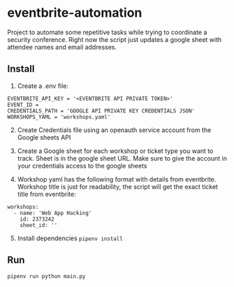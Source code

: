 # eventbrite-automation

Project to automate some repetitive tasks while trying to coordinate a security conference. Right now the script just updates a google sheet with attendee names and email addresses.

## Install

1. Create a .env file:

```
EVENTBRITE_API_KEY = '<EVENTBRITE API PRIVATE TOKEN>'
EVENT_ID = 
CREDENTIALS_PATH = 'GOOGLE API PRIVATE KEY CREDENTIALS JSON'
WORKSHOPS_YAML = 'workshops.yaml'
```

2. Create Credentials file using an openauth service account from the Google sheets API

3. Create a Google sheet for each workshop or ticket type you want to track. Sheet is in the google sheet URL. Make sure to give the account in your credentials access to the google sheets

4. Workshop yaml has the following format with details from eventbrite. Workshop title is just for readability, the script will get the exact ticket title from eventbrite:

```
workshops:
  - name: 'Web App Hacking' 
    id: 2373242
    sheet_id: ''
```

5. Install dependencies `pipenv install`

## Run

`pipenv run python main.py`